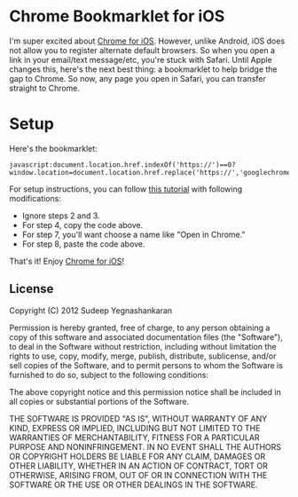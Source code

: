 # Chrome Bookmarklet for iOS
I'm super excited about [Chrome for iOS](http://itunes.apple.com/us/app/chrome/id535886823?mt=8). However, unlike Android, iOS does not allow you to register alternate default browsers. So when you open a link in your email/text message/etc, you're stuck with Safari. Until Apple changes this, here's the next best thing: a bookmarklet to help bridge the gap to Chrome. So now, any page you open in Safari, you can transfer straight to Chrome.

# Setup
Here's the bookmarklet: <pre><code>javascript:document.location.href.indexOf('https://')==0?window.location=document.location.href.replace('https://','googlechrome://'):window.location=document.location.href.replace('http://','googlechrome://')</pre></code>

For setup instructions, you can follow [this tutorial](http://iosbookmarklets.com/tutorials/pinterest-bookmarklet-ipad/) with following modifications:
* Ignore steps 2 and 3.
* For step 4, copy the code above.
* For step 7, you'll want choose a name like "Open in Chrome."
* For step 8, paste the code above.

That's it! Enjoy [Chrome for iOS](http://itunes.apple.com/us/app/chrome/id535886823?mt=8)!

## License
Copyright (C) 2012 Sudeep Yegnashankaran

Permission is hereby granted, free of charge, to any person obtaining a copy of this software and associated documentation files (the "Software"), to deal in the Software without restriction, including without limitation the rights to use, copy, modify, merge, publish, distribute, sublicense, and/or sell copies of the Software, and to permit persons to whom the Software is furnished to do so, subject to the following conditions:

The above copyright notice and this permission notice shall be included in all copies or substantial portions of the Software.

THE SOFTWARE IS PROVIDED "AS IS", WITHOUT WARRANTY OF ANY KIND, EXPRESS OR IMPLIED, INCLUDING BUT NOT LIMITED TO THE WARRANTIES OF MERCHANTABILITY, FITNESS FOR A PARTICULAR PURPOSE AND NONINFRINGEMENT. IN NO EVENT SHALL THE AUTHORS OR COPYRIGHT HOLDERS BE LIABLE FOR ANY CLAIM, DAMAGES OR OTHER LIABILITY, WHETHER IN AN ACTION OF CONTRACT, TORT OR OTHERWISE, ARISING FROM, OUT OF OR IN CONNECTION WITH THE SOFTWARE OR THE USE OR OTHER DEALINGS IN THE SOFTWARE.
